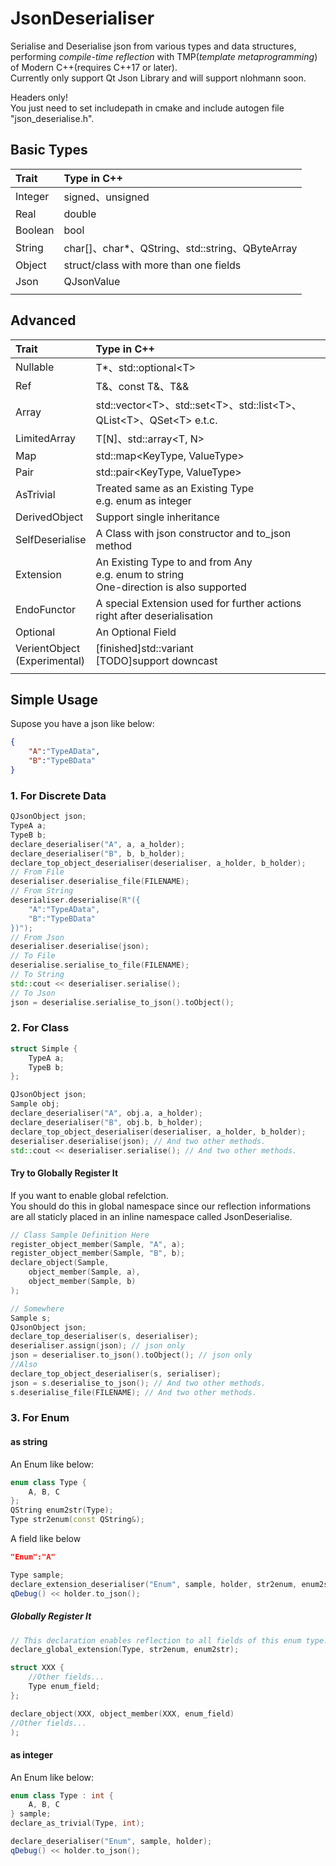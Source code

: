 # JsonDeserialiser

Serialise and Deserialise json from various types and data structures, performing *compile-time reflection* with TMP(*template metaprogramming*) of Modern C++(requires C++17 or later).  
Currently only support Qt Json Library and will support nlohmann soon.

Headers only!  
You just need to set includepath in cmake and include autogen file "json_deserialise.h".

## Basic Types

|Trait|Type in C++|
|:-|:-|
|Integer|signed、unsigned|
|Real|double|
|Boolean|bool|
|String|char[]、char*、QString、std::string、QByteArray|
|Object|struct/class with more than one fields|
|Json|QJsonValue|
|||

## Advanced

|Trait|Type in C++|
|:-|:-|
|Nullable|T*、std::optional\<T>|
|Ref|T&、const T&、T&&|
|Array|std::vector\<T>、std::set\<T>、std::list\<T>、QList\<T>、QSet\<T> e.t.c.|
|LimitedArray|T[N]、std::array\<T, N>|
|Map|std::map\<KeyType, ValueType>|
|Pair|std::pair\<KeyType, ValueType>|
|AsTrivial|Treated same as an Existing Type<br>e.g. enum as integer|
|DerivedObject|Support single inheritance|
|SelfDeserialise|A Class with json constructor and to_json method|
|Extension|An Existing Type to and from Any<br>e.g. enum to string<br>One-direction is also supported|
|EndoFunctor|A special Extension used for further actions right after deserialisation|
|Optional|An Optional Field|
|VerientObject<br>(Experimental)|[finished]std::variant<br>[TODO]support downcast|
|||

## Simple Usage

Supose you have a json like below:

```json
{
    "A":"TypeAData",
    "B":"TypeBData"
}
```

### 1. For Discrete Data

```c++
QJsonObject json;
TypeA a;
TypeB b;
declare_deserialiser("A", a, a_holder);
declare_deserialiser("B", b, b_holder);
declare_top_object_deserialiser(deserialiser, a_holder, b_holder);
// From File
deserialiser.deserialise_file(FILENAME);
// From String
deserialiser.deserialise(R"({
    "A":"TypeAData",
    "B":"TypeBData"
})");
// From Json
deserialiser.deserialise(json);
// To File
deserialise.serialise_to_file(FILENAME);
// To String
std::cout << deserialiser.serialise();
// To Json
json = deserialise.serialise_to_json().toObject();
```

### 2. For Class

```c++
struct Simple {
    TypeA a;
    TypeB b;
};

QJsonObject json;
Sample obj;
declare_deserialiser("A", obj.a, a_holder);
declare_deserialiser("B", obj.b, b_holder);
declare_top_object_deserialiser(deserialiser, a_holder, b_holder);
deserialiser.deserialise(json); // And two other methods.
std::cout << deserialiser.serialise(); // And two other methods.
```

#### Try to Globally Register It

If you want to enable global refelction.  
You should do this in global namespace since our reflection informations are all staticly placed in an inline namespace called JsonDeserialise.

```c++
// Class Sample Definition Here
register_object_member(Sample, "A", a);
register_object_member(Sample, "B", b);
declare_object(Sample,
    object_member(Sample, a),
    object_member(Sample, b)
);

// Somewhere
Sample s;
QJsonObject json;
declare_top_deserialiser(s, deserialiser);
deserialiser.assign(json); // json only
json = deserialiser.to_json().toObject(); // json only
//Also
declare_top_object_deserialiser(s, serialiser);
json = s.deserialise_to_json(); // And two other methods.
s.deserialise_file(FILENAME); // And two other methods.
```

### 3. For Enum

#### as string

An Enum like below:

```c++
enum class Type {
    A, B, C
};
QString enum2str(Type);
Type str2enum(const QString&);
```

A field like below

```json
"Enum":"A"
```

```c++
Type sample;
declare_extension_deserialiser("Enum", sample, holder, str2enum, enum2str);
qDebug() << holder.to_json();
```

##### Globally Register It

```c++
// This declaration enables reflection to all fields of this enum type.
declare_global_extension(Type, str2enum, enum2str);

struct XXX {
    //Other fields...
    Type enum_field;
};

declare_object(XXX, object_member(XXX, enum_field)
//Other fields...
);
```

#### as integer

An Enum like below:

```c++
enum class Type : int {
    A, B, C
} sample;
declare_as_trivial(Type, int);

declare_deserialiser("Enum", sample, holder);
qDebug() << holder.to_json();
```
